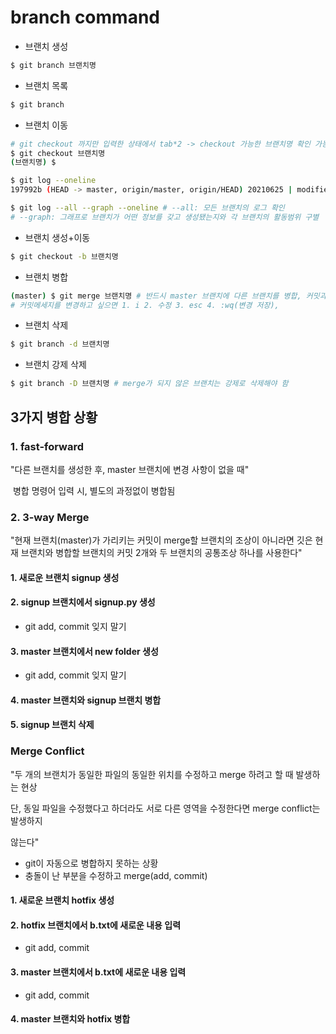 # branch command

- 브랜치 생성

```bash
$ git branch 브랜치명
```

- 브랜치 목록

```bash
$ git branch
```

- 브랜치 이동

```bash
# git checkout 까지만 입력한 상태에서 tab*2 -> checkout 가능한 브랜치명 확인 가능
$ git checkout 브랜치명
(브랜치명) $
```

```bash
$ git log --oneline
197992b (HEAD -> master, origin/master, origin/HEAD) 20210625 | modified 01_git_repository # HEAD: 현재 우리가 속한 위치
```



```bash
$ git log --all --graph --oneline # --all: 모든 브랜치의 로그 확인
# --graph: 그래프로 브랜치가 어떤 정보를 갖고 생성됐는지와 각 브랜치의 활동범위 구별
```



- 브랜치 생성+이동

```bash
$ git checkout -b 브랜치명
```



- 브랜치 병합

```bash
(master) $ git merge 브랜치명 # 반드시 master 브랜치에 다른 브랜치를 병합, 커밋과정 	자동으로 진행됨
# 커밋메세지를 변경하고 싶으면 1. i 2. 수정 3. esc 4. :wq(변경 저장), 					:q(기본값으로 저장)
```



- 브랜치 삭제

```bash
$ git branch -d 브랜치명
```



- 브랜치 강제 삭제

```bash
$ git branch -D 브랜치명 # merge가 되지 않은 브랜치는 강제로 삭제해야 함
```



## 3가지 병합 상황

### 1. fast-forward

"다른 브랜치를 생성한 후, master 브랜치에 변경 사항이 없을 때"

​	병합 명령어 입력 시, 별도의 과정없이 병합됨



### 2. 3-way Merge

"현재 브랜치(master)가 가리키는 커밋이 merge할 브랜치의 조상이 아니라면 깃은 현재 브랜치와 병합할 브랜치의 커밋 2개와 두 브랜치의 공통조상 하나를 사용한다"

#### 1. 새로운 브랜치 signup 생성

#### 2. signup 브랜치에서 signup.py 생성

- git add, commit 잊지 말기

#### 3. master 브랜치에서 new folder 생성

- git add, commit 잊지 말기

#### 4. master 브랜치와 signup 브랜치 병합

#### 5. signup 브랜치 삭제



### Merge Conflict

"두 개의 브랜치가 동일한 파일의 동일한 위치를 수정하고 merge 하려고 할 때 발생하는 현상

단, 동일 파일을 수정했다고 하더라도 서로 다른 영역을 수정한다면 merge conflict는 발생하지 

않는다"

- git이 자동으로 병합하지 못하는 상황
- 충돌이 난 부분을 수정하고 merge(add, commit)

#### 1. 새로운 브랜치 hotfix 생성

#### 2. hotfix 브랜치에서 b.txt에 새로운 내용 입력

- git add, commit

#### 3. master 브랜치에서 b.txt에 새로운 내용 입력

- git add, commit

#### 4. master 브랜치와 hotfix 병합

